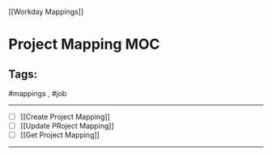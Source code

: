 [[Workday Mappings]]

# Project Mapping MOC

## Tags:
#mappings , #job

---
- [ ] [[Create Project Mapping]]
- [ ] [[Update PRoject Mapping]]
- [ ] [[Get Project Mapping]]
---